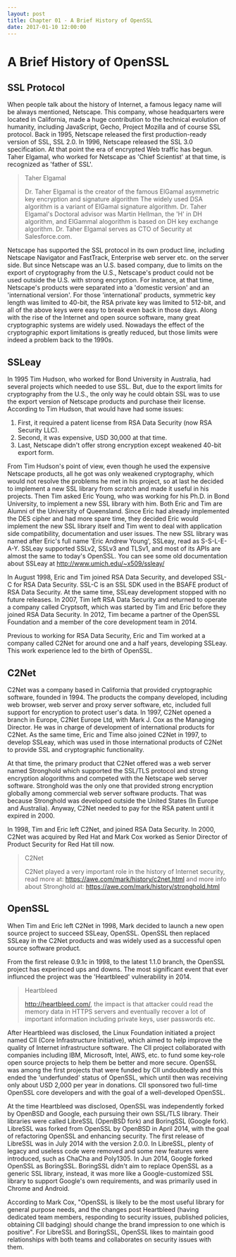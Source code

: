 ```yaml
---
layout: post
title: Chapter 01 - A Brief History of OpenSSL
date: 2017-01-10 12:00:00
---
```


# A Brief History of OpenSSL

## SSL Protocol

When people talk about the history of Internet, a famous legacy name will be always mentioned, Netscape. This company, whose headquarters were located in California, made a huge contribution to the technical evolution of humanity, including JavaScript, Gecho, Project Mozilla and of course SSL protocol. Back in 1995, Netscape released the first production-ready version of SSL, SSL 2.0. In 1996, Netscape released the SSL 3.0 specification. At that point the era of encrypted Web traffic has begun. Taher Elgamal, who worked for Netscape as 'Chief Scientist' at that time, is recognized as 'father of SSL'.

> Taher Elgamal
>
> Dr. Taher Elgamal is the creator of the famous ElGamal asymmetric key encryption and signature algorithm  The widely used DSA algorithm is a variant of ElGamal signature algorithm. Dr. Taher Elgamal's Doctoral advisor was Martin Hellman, the 'H' in DH algorithm, and ElGammal alogorithm is based on DH key exchange algorithm. Dr. Taher Elgamal serves as CTO of Security at Salesforce.com.

Netscape has supported the SSL protocol in its own product line, including Netscape Navigator and FastTrack, Enterprise web server etc. on the server side. But since Netscape was an U.S. based company, due to limits on the export of cryptography from the U.S., Netscape's product could not be used outside the U.S. with strong encryption. For instance, at that time, Netscape's products were separated into a 'domestic version' and an 'international version'. For those 'international' products, symmetric key length was limited to 40-bit, the RSA private key was limited to 512-bit, and all of the above keys were easy to break even back in those days. Along with the rise of the Internet and open source software, many great cryptographic systems are widely used. Nowadays the effect of the cryptographic export limitations is greatly reduced, but those limits were indeed a problem back to the 1990s.

## SSLeay

In 1995 Tim Hudson, who worked for Bond University in Australia, had several projects which needed to use SSL. But, due to the export limits for cryptography from the U.S., the only way he could obtain SSL was to use the export version of Netscape products and purchase their license. According to Tim Hudson, that would have had some issues:

1. First, it required a patent license from RSA Data Security (now RSA Security LLC).
2. Second, it was expensive, USD 30,000 at that time.
3. Last, Netscape didn't offer strong encryption except weakened 40-bit export form.

From Tim Hudson's point of view, even though he used the expensive Netscape products, all he got was only weakened cryptography, which would not resolve the problems he met in his project, so at last he decided to implement a new SSL library from scratch and made it useful in his projects. Then Tim asked Eric Young, who was working for his Ph.D. in Bond University, to implement a new SSL library with him. Both Eric and Tim are Alumni of the University of Queensland. Since Eric had already implemented the DES cipher and had more spare time, they decided Eric would implement the new SSL library itself and Tim went to deal with application side compatibility, documentation and user issues. The new SSL library was named after Eric's full name 'Eric Andrew Young', SSLeay, read as S-S-L-E-A-Y. SSLeay supported SSLv2, SSLv3 and TLSv1, and most of its APIs are almost the same to today's OpenSSL. You can see some old documentation about SSLeay at http://www.umich.edu/~x509/ssleay/

In August 1998, Eric and Tim joined RSA Data Security, and developed SSL-C for RSA Data Security. SSL-C is an SSL SDK used in the BSAFE product of RSA Data Security. At the same time, SSLeay development stopped with no future releases. In 2007, Tim left RSA Data Security and returned to operate a company called Cryptsoft, which was started by Tim and Eric before they joined RSA Data Security. In 2012, Tim became a partner of the OpenSSL Foundation and a member of the core development team in 2014.

Previous to working for RSA Data Security, Eric and Tim worked at a company called C2Net for around one and a half years, developing SSLeay. This work experience led to the birth of OpenSSL.

## C2Net

C2Net was a company based in California that provided cryptographic software, founded in 1994. The products the company developed, including web browser, web server and proxy server software, etc, included full support for encryption to protect user's data. In 1997, C2Net opened a branch in Europe, C2Net Europe Ltd, with Mark J. Cox as the Managing Director. He was in charge of development of international products for C2Net. As the same time, Eric and Time also joined C2Net in 1997, to develop SSLeay, which was used in those international products of C2Net to provide SSL and cryptographic functionality.

At that time, the primary product that C2Net offered was a web server named Stronghold which supported the SSL/TLS protocol and strong encryption alogorithms and competed with the Netscape web server software. Stronghold was the only one that provided strong encryption globally among commercial web server software products. That was because Stronghold was developed outside the United States (In Europe and Australia). Anyway, C2Net needed to pay for the RSA patent until it expired in 2000.

In 1998, Tim and Eric left C2Net, and joined RSA Data Security. In 2000, C2Net was acquired by Red Hat and Mark Cox worked as Senior Director of Product Security for Red Hat till now.

> C2Net
>
> C2Net played a very important role in the history of Internet security, read more at: https://awe.com/mark/history/c2net.html and more info about Stronghold at: https://awe.com/mark/history/stronghold.html

## OpenSSL

When Tim and Eric left C2Net in 1998, Mark decided to launch a new open source project to succeed SSLeay, OpenSSL. OpenSSL then replaced SSLeay in the C2Net products and was widely used as a successful open source software product.

From the first release 0.9.1c in 1998, to the latest 1.1.0 branch, the OpenSSL project has experinced ups and downs. The most significant event that ever influnced the project was the 'Heartbleed' vulnerability in 2014.

> Heartbleed
>
> http://heartbleed.com/, the impact is that attacker could read the memory data in HTTPS servers and eventually recover a lot of important information including private keys, user passwords etc.

After Heartbleed was disclosed, the Linux Foundation initiated a project named CII (Core Infrastructure Initiative), which aimed to help improve the quality of Internet infrastructure software. The CII project collaborated with companies including IBM, Microsoft, Intel, AWS, etc. to fund some key-role open source projects to help them be better and more secure. OpenSSL was among the first projects that were funded by CII undoubtedly and this ended the 'underfunded' status of OpenSSL, which  until then was receiving only about USD 2,000 per year in donations. CII sponsored two full-time OpenSSL core developers and with the goal of a well-developed OpenSSL.

At the time Heartbleed was disclosed, OpenSSL was independently forked by OpenBSD and Google, each pursuing their own SSL/TLS library. Their libraries were called LibreSSL (OpenBSD fork) and BoringSSL (Google fork). LibreSSL was forked from OpenSSL by OpenBSD in April 2014, with the goal of refactoring OpenSSL and enhancing security. The first release of LibreSSL was in July 2014 with the version 2.0.0. In LibreSSL, plenty of legacy and useless code were removed and some new features were introduced, such as ChaCha and Poly1305. In Jun 2014, Google forked OpenSSL as BoringSSL. BoringSSL didn't aim to replace OpenSSL as a generic SSL library, instead, it was more like a Google-customized SSL library to support Google's own requirements, and was primarily used in Chrome and Android.

According to Mark Cox, "OpenSSL is likely to be the most useful library for general purpose needs, and the changes post Heartbleed (having dedicated team members, responding to security issues, published policies, obtaining CII badging) should change the brand
impression to one which is positive". For LibreSSL and BoringSSL, OpenSSL likes to maintain good relationships with both teams and collaborates on security issues with them.
